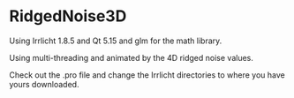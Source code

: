 # RidgedNoise3D

Using Irrlicht 1.8.5 and Qt 5.15 and glm for the math library.

Using multi-threading and animated by the 4D ridged noise values.

Check out the .pro file and change the Irrlicht directories to where you have yours downloaded.

